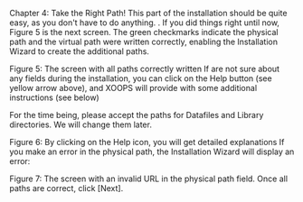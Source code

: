 Chapter 4: Take the Right Path! 
This part of the installation should be quite easy, as you don't have to do anything. . If you did things right until now, Figure 5 is the next screen.  The green checkmarks indicate the physical path and the virtual path were written correctly, enabling the Installation Wizard to create the additional paths.
  

Figure 5: The screen with all paths correctly written
If are not sure about any fields during the installation, you can click on the Help button (see yellow arrow above), and XOOPS will provide with some additional instructions (see below) 

For the time being, please accept the paths for Datafiles and Library directories. We will change them later. 

 

Figure 6: By clicking on the Help icon, you will get detailed explanations
If you make an error in the physical path, the Installation Wizard will display an error:

 

Figure 7: The screen with an invalid URL in the physical path field.
Once all paths are correct, click [Next]. 
 
